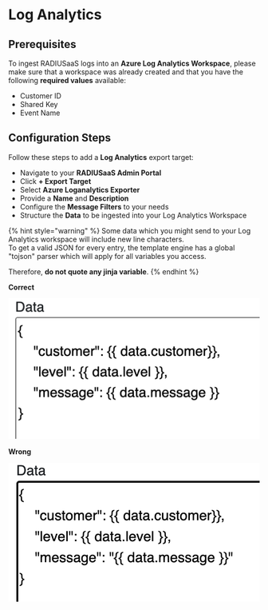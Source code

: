# Log Analytics

## Prerequisites

To ingest RADIUSaaS logs into an **Azure Log Analytics Workspace**, please make sure that a workspace was already created and that you have the following **required values** available:

* Customer ID
* Shared Key
* Event Name

## Configuration Steps

Follow these steps to add a **Log Analytics** export target:

* Navigate to your **RADIUSaaS Admin Portal**
* Click **+ Export Target**
* Select **Azure Loganalytics Exporter**
* Provide a **Name** and **Description**
* Configure the **Message Filters** to your needs
* Structure the **Data** to be ingested into your Log Analytics Workspace

{% hint style="warning" %}
Some data which you might send to your Log Analytics workspace will include new line characters. \
To get a valid JSON for every entry, the template engine has a global "tojson" parser which will apply for all variables you access.&#x20;

Therefore, **do not quote any jinja variable**.
{% endhint %}

**Correct**

****![](<../../../.gitbook/assets/image (5) (2).png>)****

**Wrong**

****![](<../../../.gitbook/assets/image (1) (1).png>)****
